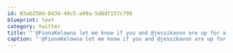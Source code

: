 ```yaml
---
id: 03ab250d-8434-49c5-a99a-5d8df157c798
blueprint: text
category: twitter
title: "'@FionaKelowna let me know if you and @jessikavon are up for a run this week"
caption: "'@FionaKelowna let me know if you and @jessikavon are up for a run this week"
---
```


